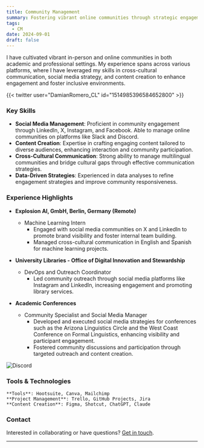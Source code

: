 ```yaml
---
title: Community Management
summary: Fostering vibrant online communities through strategic engagement, content creation, and cross-cultural communication.
tags:
  - CM
date: 2024-09-01
draft: false
---
```



I have cultivated vibrant in-person and online communities in both academic and professional settings. My experience spans across various platforms, where I have leveraged my skills in cross-cultural communication, social media strategy, and content creation to enhance engagement and foster inclusive environments.

{{< twitter user="DamianRomero_CL" id="1514985396584652800" >}}

### Key Skills

* **Social Media Management**: Proficient in community engagement through LinkedIn, X, Instagram, and Facebook. Able to manage online communities on platforms like Slack and Discord.
* **Content Creation**: Expertise in crafting engaging content tailored to diverse audiences, enhancing interaction and community participation.
* **Cross-Cultural Communication**: Strong ability to manage multilingual communities and bridge cultural gaps through effective communication strategies.
* **Data-Driven Strategies**: Experienced in data analyses to refine engagement strategies and improve community responsiveness.

### Experience Highlights

* **Explosion AI, GmbH, Berlin, Germany (Remote)**
    * Machine Learning Intern
      * Engaged with social media communities on X and LinkedIn to promote brand visibility and foster internal team building.
      * Managed cross-cultural communication in English and Spanish for machine learning projects.
 
* **University Libraries - Office of Digital Innovation and Stewardship** 
    * DevOps and Outreach Coordinator
      * Led community outreach through social media platforms like Instagram and LinkedIn, increasing engagement and promoting library services.
  
* **Academic Conferences**
    * Community Specialist and Social Media Manager
      * Developed and executed social media strategies for conferences such as the Arizona Linguistics Circle and the West Coast Conference on Formal Linguistics, enhancing visibility and participant engagement.
      * Fostered community discussions and participation through targeted outreach and content creation.

![Discord](community.png)

### Tools & Technologies

    **Tools**: Hootsuite, Canva, Mailchimp
    **Project Management**: Trello, GitHub Projects, Jira
    **Content Creation**: Figma, Shotcut, ChatGPT, Claude

### Contact

Interested in collaborating or have questions? [Get in touch](mailto:damian@d-romero.com).

---

